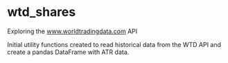 # wtd_shares
Exploring the www.worldtradingdata.com API

Initial utility functions created to read historical data from the WTD API and create a pandas DataFrame with ATR data.